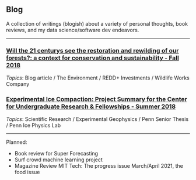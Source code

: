 ## Blog

A collection of writings (blogish) about a variety of personal thoughts, book reviews, and my data science/software dev endeavors. 

---


### [Will the 21 centurys see the restoration and rewilding of our forests?: a context for conservation and sustainability - Fall 2018](daniel-furman.github.io/psr_redd_blog.pdf) <br>
*Topics*: Blog article / The Environment / REDD+ Investments / Wildlife Works Company 

### [Experimental Ice Compaction: Project Summary for the Center for Undergraduate Research & Fellowships - Summer 2018](https://www.curf.upenn.edu/project/furman-daniel-experimental-ice-compaction) <br>
*Topics*: Scientific Research / Experimental Geophysics / Penn Senior Thesis / Penn Ice Physics Lab

---

Planned: 

* Book review for Super Forecasting
* Surf crowd machine learning project
* Magazine Review MIT Tech: The progress issue March/April 2021, the food issue

